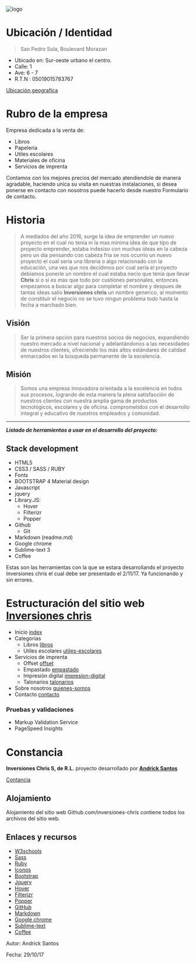 
![logo](https://iominds.github.io/inversiones-chris/img2/logo.png "ic")


# Ubicación / Identidad
>San Pedro Sula, Boulevard Morazan
- Ubicado en: Sur-oeste urbano el centro.
- Calle: 1
- Ave: 6 - 7
- R.T.N : 05019015783767

[Ubicación geografica](https://www.google.hn/maps/place/Inversiones+Chris+S,+De+R.L/@15.5058226,-88.0268636,315m/data=!3m1!1e3!4m5!3m4!1s0x8f665b437a73f523:0x3234c5600ea5a20f!8m2!3d15.5059704!4d-88.0271176?hl=en&authuser=0)

# Rubro de la empresa
Empresa dedicada a la venta de:
- Libros
- Papeleria
- Utiles escolares
- Materiales de oficina  
- Servicios de imprenta

Contamos con los mejores precios del mercado atendiendole de manera agradable,
haciendo unica su visita en nuestras instalaciones, si desea ponerse en contacto con nosotros puede hacerlo desde nuestro <a href="https://iominds.github.io/inversiones-chris/contacto.html" target="_blank" style="text-decoration: none;">Formulario de contacto</a>.

# Historia
>A mediados del año 2016, surge la idea de emprender un nuevo proyecto en el cual no tenia ni la mas minima idea de que tipo de proyecto emprender, estaba indesiso con muchas ideas en la cabeza pero un dia pensando con cabeza fria se nos ocurrio un nuevo proyecto el cual seria una libreria o  algo relacionado con la educación, una ves que nos decidimos por cual seria el proyecto debiamos ponerle un nombre el cual estaba necio que tenia que llevar __Chris__ si o si es mas que todo por custiones personales, entonces empezamos a buscar algo para completar el nombre y despues de tantas ideas salio __Inversiones chris__ un nombre generico, al momento de constituir el negocio no se tuvo ningun problema todo hasta la fecha a marchado bien. 

## Visión
>Ser la primera opción para nuestros socios de negocios, expandiendo nuestro mercado a nivel nacional y adelantándonos a las necesidades de nuestros clientes, ofreciendo los más altos estándares de calidad enmarcados en la búsqueda permanente de la excelencia.

## Misión
>Somos una empresa innovadora orientada a la excelencia en todos sus procesos, logrando de esta manera la plena satisfacción de nuestros clientes con nuestra amplia gama de productos tecnológicos, escolares y de oficina. comprometidos con el desarrollo integral y educativo de nuestros empleados y comunidad.

<hr>


__*Listado de herramientas a  usar en el desarrollo del proyecto:*__
## Stack development
- HTML5
- CSS3 / SASS / RUBY
- Fonts
- BOOTSTRAP 4 Material design
- Javascript
- jquery 
- Library.JS:
    + Hover
    + Filterizr
    + Popper
- Github
    + Git
- Markdown (readme.md)
- Google chrome
- Sublime-text 3
- Coffee

Estas son las herramientas con la que se estara desarrollando el proyecto <a href="https://iominds.github.io/inversiones-chris/" target="_blank" style="text-decoration: none;">Inversiones chris</a> el cual debe ser presentado el 2/11/17. Ya funcionando y sin errores. 

# Estructuración del sitio web [Inversiones chris](https://iominds.github.io/inversiones-chris/)
- Inicio [index](https://github.com/iominds/inversiones-chris/blob/master/index.html)
- Categorias
    + Libros [libros](https://github.com/iominds/inversiones-chris/blob/master/libros.html)
    + Utiles escolares [utiles-escolares](https://github.com/iominds/inversiones-chris/blob/master/utiles-escolares.html)
- Servicios de imprenta
    + Offset [offset](https://github.com/iominds/inversiones-chris/blob/master/offset.html)
    + Empastado [empastado](https://github.com/iominds/inversiones-chris/blob/master/empastado.html)
    + Impresión digital [impresion-digital](https://github.com/iominds/inversiones-chris/blob/master/impresion-digital.html)
    + Talonarios [talonarios](https://github.com/iominds/inversiones-chris/blob/master/talonarios.html)
- Sobre nosotros [quienes-somos](https://github.com/iominds/inversiones-chris/blob/master/quienes-somos.html)
- Contacto [contacto](https://github.com/iominds/inversiones-chris/blob/master/contacto.html)

### Pruebas y validaciones
- <a href="https://validator.w3.org/" target="_blank" style="text-decoration: none;">Markup Validation Service</a>
- <a href="https://developers.google.com/speed/pagespeed/insights/" target="_blank" style="text-decoration: none;">PageSpeed Insights</a>

# Constancia
<strong>Inversiones Chris S, de R.L.</strong> proyecto desarrollado por <strong>[Andrick Santos](https://andricksantos.github.io/)</strong> 

[Contancia](https://iominds.github.io/inversiones-chris/img2/constancia.jpg)

## Alojamiento
Alojamiento del sitio web <a href="https://github.com/iominds/inversiones-chris" target="_blank" style="text-decoration: none;">Github.com/inversiones-chris</a> contiene todos los archivos del sitio web.

## Enlaces y recursos
- [W3schools](https://www.w3schools.com/)
- [Sass](http://sass-lang.com/)
- [Ruby](https://www.ruby-lang.org/es/)
- [Iconos](https://icomoon.io/)
- [Bootstrap](http://getbootstrap.com/)
- [Jquery](https://jquery.com/)
- [Hover](http://ianlunn.github.io/Hover/)
- [Filterizr](http://yiotis.net/filterizr/)
- [Popper](https://github.com/jhsware/inferno-popper)
- [GitHub](https://github.com/)
- [Markdown](https://github.com/adam-p/markdown-here/wiki/Markdown-Cheatsheet)
- [Google chrome](https://www.google.com/chrome/browser/desktop/index.html)
- [Sublime-text](https://www.sublimetext.com/)
- [Coffee](https://qzprod.files.wordpress.com/2017/03/smoking-coffee-cigarette-caffeine.jpg?quality=80&strip=all)

Autor: <a href="https://andricksantos.github.io/" target="_blank" style="text-decoration: none;">Andrick Santos</a>

Fecha: 29/10/17
